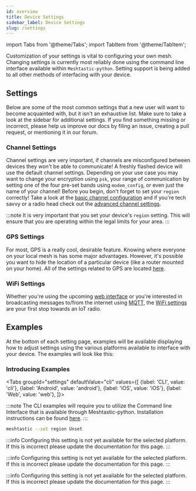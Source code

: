 ```yaml
---
id: overview
title: Device Settings
sidebar_label: Device Settings
slug: /settings
---
```


import Tabs from '@theme/Tabs';
import TabItem from '@theme/TabItem';

Customization of your settings is vital to configuring your own mesh. Changing settings is currently most reliably done using the command line interface available within `Meshtastic-python`. Setting support is being added to all other methods of interfacing with your device.

## Settings

Below are some of the most common settings that a new user will want to become acquainted with, but it isn't an exhaustive list. Make sure to take a look at the sidebar for additional settings. If you find something missing or incorrect, please help us improve our docs by filing an issue, creating a pull request, or mentioning it in our forum.

### Channel Settings

Channel settings are very important, if channels are misconfigured between devices they won't be able to communicate! A freshly flashed device will use the default channel settings. Depending on your use case you may want to change your encryption using `psk`, your range of communication by setting one of the four pre-set bands using `modem_config`, or even just the name of your channel! Before you begin, don't forget to set your `region` correctly! Take a look at the [basic channel configuration](settings/channel) and if you're tech savvy or a radio head check out the [advanced channel settings](settings/channel-advanced).

:::note
It is very important that you set your device's `region` setting. This will ensure that you are operating within the legal limits for your area.
:::

### GPS Settings

For most, GPS is a really cool, desirable feature. Knowing where everyone on your local mesh is has some major advantages. However, it's possible you want to hide the location of a particular device (like a router mounted on your home). All of the settings related to GPS are located [here](settings/gps).

### WiFi Settings

Whether you're using the upcoming [web interface](software/web/web-app-software) or you're interested in broadcasting messages to/from the internet using [MQTT](settings/mqtt), the [WiFi settings](settings/wifi) are your first stop towards an IoT radio.

## Examples

At the bottom of each setting page, examples will be available displaying how to adjust settings using the various platforms available to interface with your device. The examples will look like this:

### Introducing Examples

<Tabs
groupId="settings"
defaultValue="cli"
values={[
{label: 'CLI', value: 'cli'},
{label: 'Android', value: 'android'},
{label: 'iOS', value: 'iOS'},
{label: 'Web', value: 'web'},
]}>
<TabItem value="cli">

:::note
The CLI examples will require you to utilize the Command line Interface that is available through Meshtastic-python. Installation instructions can be found [here](software/python/python-installation).
:::

```bash title="Example - Set Region (an important first step!)"
meshtastic --set region Unset
```

  </TabItem>
  <TabItem value="android">

:::info
Configuring this setting is not yet available for the selected platform. If this is incorrect please update the documentation for this page.
:::

  </TabItem>
  <TabItem value="iOS">

:::info
Configuring this setting is not yet available for the selected platform. If this is incorrect please update the documentation for this page.
:::

  </TabItem>
  <TabItem value="web">

:::info
Configuring this setting is not yet available for the selected platform. If this is incorrect please update the documentation for this page.
:::

  </TabItem>
</Tabs>
